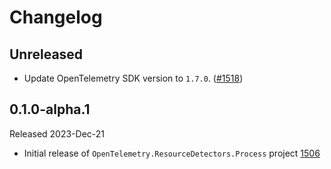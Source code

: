 # Changelog

## Unreleased

* Update OpenTelemetry SDK version to `1.7.0`.
  ([#1518](https://github.com/open-telemetry/opentelemetry-dotnet-contrib/pull/1518))

## 0.1.0-alpha.1

Released 2023-Dec-21

* Initial release of `OpenTelemetry.ResourceDetectors.Process` project
  [1506](https://github.com/open-telemetry/opentelemetry-dotnet-contrib/pull/1506)

